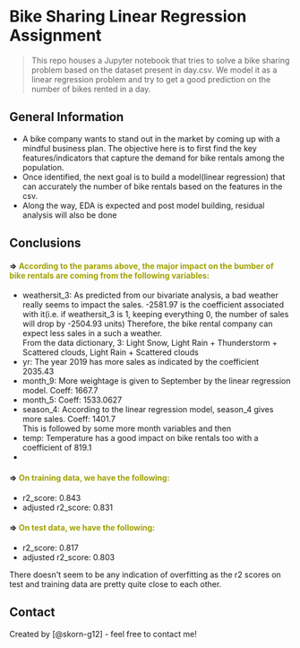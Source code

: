 # Bike Sharing Linear Regression Assignment
> This repo houses a Jupyter notebook that tries to solve a bike sharing problem based on the dataset present in day.csv.
> We model it as a linear regression problem and try to get a good prediction on the number of bikes rented in a day. 


## General Information
- A bike company wants to stand out in the market by coming up with a mindful business plan. The objective here is to first find the key features/indicators that capture the demand for bike rentals among the population.
- Once identified, the next goal is to build a model(linear regression) that can accurately the number of bike rentals based on the features in the csv.
- Along the way, EDA is expected and post model building, residual analysis will also be done



## Conclusions
#### $\Rightarrow$ <font color="asparagus">  According to the params above, the major impact on the bumber of bike rentals are coming from the following variables: <br> </font>
- weathersit_3: As predicted from our bivariate analysis, a bad weather really seems to impact the sales. -2581.97 is the coefficient associated with it(i.e. if weathersit_3 is 1, keeping everything 0, the number of sales will drop by -2504.93 units) Therefore, the bike rental company can expect less sales in a such a weather. <br> From the data dictionary, 3: Light Snow, Light Rain + Thunderstorm + Scattered clouds, Light Rain + Scattered clouds <br>
- yr: The year 2019 has more sales as indicated by the coefficient 2035.43 <br>
- month_9: More weightage is given to September by the linear regression model. Coeff: 1667.7<br>
- month_5: Coeff: 1533.0627
- season_4: According to the linear regression model, season_4 gives more sales. Coeff: 1401.7 <br>
This is followed by some more month variables and then
- temp: Temperature has a good impact on bike rentals too with a coefficient of 819.1 </font>
- 
#### $\Rightarrow$ <font color="asparagus"> On training data, we have the following: </font>
- r2_score: 0.843<br>
- adjusted r2_score: 0.831<br> </font>

#### $\Rightarrow$ <font color="asparagus"> On test data, we have the following:</font>
- r2_score: 0.817<br>
- adjusted r2_score: 0.803<br> </font>

There doesn't seem to be any indication of overfitting as the r2 scores on test and training data are pretty quite close to each other.







## Contact
Created by [@skorn-g12] - feel free to contact me!

